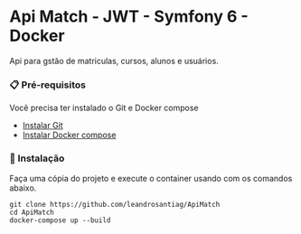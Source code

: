 # Api Match - JWT - Symfony 6 - Docker

Api para gstão de matriculas, cursos, alunos e usuários.

### 📋 Pré-requisitos

Você precisa ter instalado o Git e Docker compose
* [Instalar Git](https://git-scm.com/book/en/v2/Getting-Started-Installing-Git)
* [Instalar Docker compose](https://docs.docker.com/compose/install/)


### 🔧 Instalação

Faça uma cópia do projeto e execute o container usando com os comandos abaixo.

```
git clone https://github.com/leandrosantiag/ApiMatch
cd ApiMatch
docker-compose up --build
```

